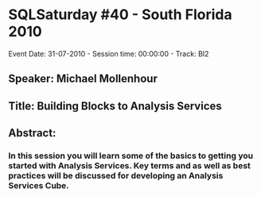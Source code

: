 # SQLSaturday #40 - South Florida 2010
Event Date: 31-07-2010 - Session time: 00:00:00 - Track: BI2
## Speaker: Michael Mollenhour
## Title: Building Blocks to Analysis Services
## Abstract:
### In this session you will learn some of the basics to getting you started with Analysis Services. Key terms and as well as best practices will be discussed for developing an Analysis Services Cube. 

